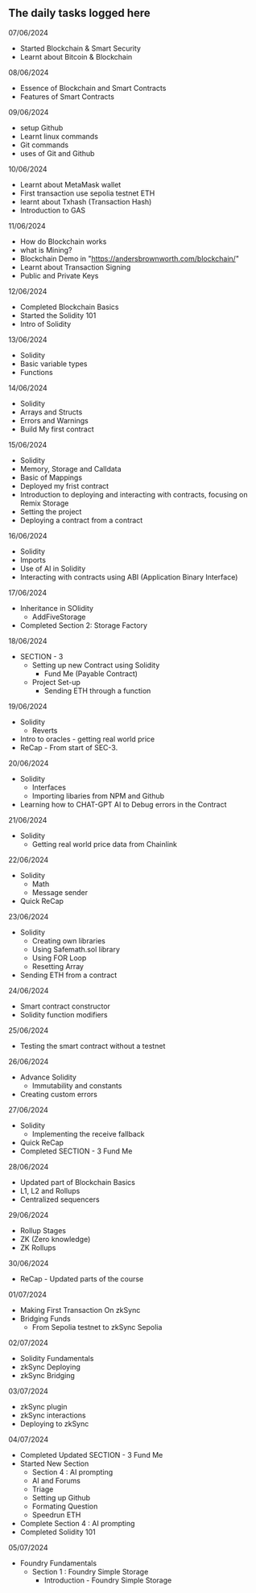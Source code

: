 ## The daily tasks logged here 

07/06/2024
 - Started Blockchain & Smart Security
 - Learnt about Bitcoin & Blockchain

08/06/2024
 - Essence of Blockchain and Smart Contracts
 - Features of Smart Contracts

09/06/2024
 - setup Github
 - Learnt linux commands
 - Git commands
 - uses of Git and Github

10/06/2024 
 - Learnt about MetaMask wallet
 - First transaction use sepolia testnet ETH
 - learnt about Txhash (Transaction Hash)
 - Introduction to GAS 

11/06/2024
 - How do Blockchain works
 - what is Mining?
 - Blockchain Demo in "https://andersbrownworth.com/blockchain/"
 - Learnt about Transaction Signing
 - Public and Private Keys

12/06/2024
 - Completed Blockchain Basics
 - Started the  Solidity 101
 - Intro of  Solidity

13/06/2024
 -  Solidity
   - Basic variable types
   - Functions
   
14/06/2024
 -   Solidity
   - Arrays and Structs
   - Errors and Warnings
 - Build My first contract

15/06/2024
 -   Solidity
   - Memory, Storage and Calldata
   - Basic of Mappings
 - Deployed my frist contract
 - Introduction to deploying and interacting with contracts, focusing on Remix Storage
 - Setting the project
 - Deploying a contract from a contract

16/06/2024
 -  Solidity
   - Imports
 - Use of AI in Solidity
 - Interacting with contracts using ABI (Application Binary Interface)

17/06/2024
 - Inheritance in SOlidity
   - AddFiveStorage
 - Completed Section 2: Storage Factory

18/06/2024
 - SECTION - 3
   - Setting up new Contract using Solidity
     - Fund Me (Payable Contract)
   - Project Set-up
     - Sending ETH through a function

19/06/2024
 - Solidity
   - Reverts
 - Intro to oracles - getting real world price
 - ReCap - From start of SEC-3.

20/06/2024
 - Solidity
   - Interfaces
   - Importing libaries from NPM and Github
 - Learning how to CHAT-GPT AI to Debug errors
    in the Contract

21/06/2024
 - Solidity
   - Getting real world price data from Chainlink

22/06/2024
 - Solidity
   - Math
   - Message sender
 - Quick ReCap 

23/06/2024
 - Solidity
   - Creating own libraries
   - Using Safemath.sol library
   - Using FOR Loop
   - Resetting Array 
 - Sending ETH from a contract

24/06/2024
 -  Smart contract constructor
 -  Solidity function modifiers

 25/06/2024
  - Testing the smart contract without a testnet

26/06/2024
 - Advance Solidity
   - Immutability and constants
 - Creating custom errors

27/06/2024
 - Solidity
   - Implementing the receive fallback
 - Quick ReCap
 - Completed SECTION - 3 Fund Me

28/06/2024
 - Updated part of Blockchain Basics
 - L1, L2 and Rollups
 - Centralized sequencers
 

29/06/2024
 - Rollup Stages
 - ZK (Zero knowledge)
 - ZK Rollups


30/06/2024
 - ReCap - Updated parts of the course

01/07/2024
 - Making First Transaction On zkSync
 - Bridging Funds
   - From Sepolia testnet to zkSync Sepolia

02/07/2024
 - Solidity Fundamentals
 - zkSync Deploying
 - zkSync Bridging

03/07/2024
 - zkSync plugin
 - zkSync interactions
 - Deploying to zkSync

04/07/2024
 - Completed Updated SECTION - 3 Fund Me
 - Started New Section
   - Section 4 : AI prompting
   - AI and Forums
   - Triage
   - Setting up Github
   - Formating Question
   - Speedrun ETH
 - Complete Section 4 : AI prompting
 - Completed Solidity 101
 
05/07/2024
 - Foundry Fundamentals
   - Section 1 : Foundry Simple Storage
     - Introduction - Foundry Simple Storage


